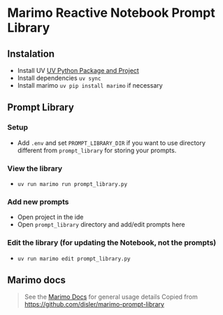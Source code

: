 # Marimo Reactive Notebook Prompt Library

## Instalation

- Install UV [UV Python Package and Project](https://docs.astral.sh/uv/getting-started/installation/)
- Install dependencies `uv sync`
- Install marimo `uv pip install marimo` if necessary

## Prompt Library

### Setup

- Add `.env` and set `PROMPT_LIBRARY_DIR` if you want to use directory different from `prompt_library` for storing your prompts.

### View the library

- `uv run marimo run prompt_library.py`

### Add new prompts

- Open project in the ide
- Open `prompt_library` directory and add/edit prompts here

### Edit the library (for updating the Notebook, not the prompts)

- `uv run marimo edit prompt_library.py`

## Marimo docs

> See the [Marimo Docs](https://docs.marimo.io/index.html) for general usage details
> Copied from https://github.com/disler/marimo-prompt-library